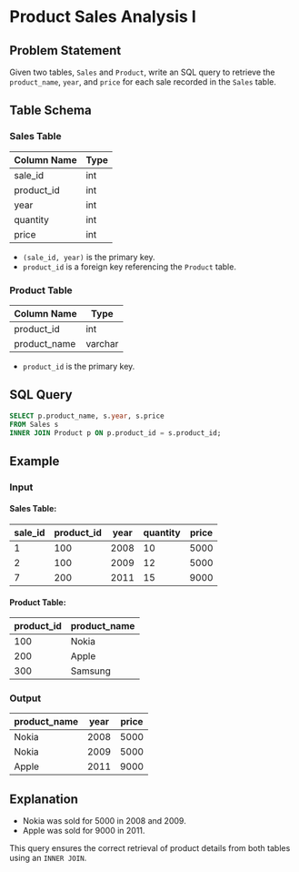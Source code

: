 # Product Sales Analysis I

## Problem Statement
Given two tables, `Sales` and `Product`, write an SQL query to retrieve the `product_name`, `year`, and `price` for each sale recorded in the `Sales` table.

## Table Schema
### Sales Table
| Column Name | Type  |
|-------------|-------|
| sale_id     | int   |
| product_id  | int   |
| year        | int   |
| quantity    | int   |
| price       | int   |

- `(sale_id, year)` is the primary key.
- `product_id` is a foreign key referencing the `Product` table.

### Product Table
| Column Name  | Type    |
|-------------|---------|
| product_id   | int     |
| product_name | varchar |

- `product_id` is the primary key.

## SQL Query
```sql
SELECT p.product_name, s.year, s.price
FROM Sales s
INNER JOIN Product p ON p.product_id = s.product_id;
```

## Example
### Input
#### Sales Table:
| sale_id | product_id | year | quantity | price |
|---------|------------|------|----------|-------|
| 1       | 100        | 2008 | 10       | 5000  |
| 2       | 100        | 2009 | 12       | 5000  |
| 7       | 200        | 2011 | 15       | 9000  |

#### Product Table:
| product_id | product_name |
|------------|--------------|
| 100        | Nokia        |
| 200        | Apple        |
| 300        | Samsung      |

### Output
| product_name | year  | price |
|--------------|-------|-------|
| Nokia        | 2008  | 5000  |
| Nokia        | 2009  | 5000  |
| Apple        | 2011  | 9000  |

## Explanation
- Nokia was sold for 5000 in 2008 and 2009.
- Apple was sold for 9000 in 2011.

This query ensures the correct retrieval of product details from both tables using an `INNER JOIN`.

